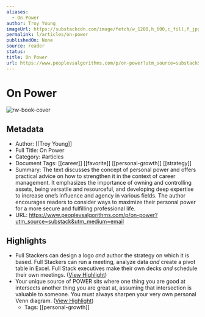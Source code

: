 ```yaml
---
aliases:
  - On Power
author: Troy Young
imageUrl: https://substackcdn.com/image/fetch/w_1200,h_600,c_fill,f_jpg,q_auto:good,fl_progressive:steep,g_auto/https%3A%2F%2Fsubstack-post-media.s3.amazonaws.com%2Fpublic%2Fimages%2F1dc22b79-8637-4a86-bdd5-b13e348db155_1229x823.png
permalink: l/articles/on-power
publishedOn: None
source: reader
status: 
title: On Power
url: https://www.peoplevsalgorithms.com/p/on-power?utm_source=substack&utm_medium=email
---
```

# On Power

![rw-book-cover](https://substackcdn.com/image/fetch/w_1200,h_600,c_fill,f_jpg,q_auto:good,fl_progressive:steep,g_auto/https%3A%2F%2Fsubstack-post-media.s3.amazonaws.com%2Fpublic%2Fimages%2F1dc22b79-8637-4a86-bdd5-b13e348db155_1229x823.png)

## Metadata

- Author: [[Troy Young]]
- Full Title: On Power
- Category: #articles
- Document Tags: [[career]] [[favorite]] [[personal-growth]] [[strategy]]
- Summary: The text discusses the concept of personal power and offers practical advice on how to strengthen it in the context of career management. It emphasizes the importance of owning and controlling assets, being versatile and resourceful, and developing deep expertise to increase one’s influence and agency in various fields. The author encourages readers to consider ways to maximize their personal power for a more secure and fulfilling professional life.
- URL: https://www.peoplevsalgorithms.com/p/on-power?utm_source=substack&utm_medium=email

## Highlights

- Full Stackers can design a logo _and_ author the strategy on which it is based. Full Stackers can run a meeting, analyze data _and_ create a pivot table in Excel. Full Stack executives make their own decks _and_ schedule their own meetings. ([View Highlight](https://read.readwise.io/read/01hyeaqp8wnjx1p1nctvvy771c))
- Your unique source of POWER sits where one thing you are good at intersects another thing you are great at, assuming that intersection is valuable to someone. You must always sharpen your very own personal Venn diagram. ([View Highlight](https://read.readwise.io/read/01hyearz9ddv10ys9j6x537m57))
    - Tags: [[personal-growth]]
